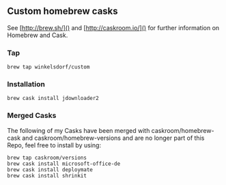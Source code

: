 ## Custom homebrew casks

See [http://brew.sh/]() and [http://caskroom.io/]() for further information on Homebrew and Cask.


### Tap
```code
brew tap winkelsdorf/custom
```

### Installation
```code
brew cask install jdownloader2
```

### Merged Casks
The following of my Casks have been merged with caskroom/homebrew-cask and caskroom/homebrew-versions and are no longer part of this Repo, feel free to install by using:
```code
brew tap caskroom/versions
brew cask install microsoft-office-de
brew cask install deploymate
brew cask install shrinkit
```
